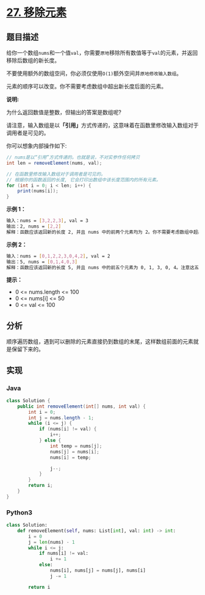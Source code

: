 # [27. 移除元素](https://leetcode-cn.com/problems/remove-element)

## 题目描述

<!-- 这里写题目描述 -->

给你一个数组`nums`和一个值`val`，你需要`原地`移除所有数值等于`val`的元素，并返回移除后数组的新长度。

不要使用额外的数组空间，你必须仅使用`O(1)`额外空间并`原地修改输入数组`。

<p>元素的顺序可以改变。你不需要考虑数组中超出新长度后面的元素。</p>

<p> </p>

<p><strong>说明:</strong></p>

<p>为什么返回数值是整数，但输出的答案是数组呢?</p>

<p>请注意，输入数组是以<strong>「引用」</strong>方式传递的，这意味着在函数里修改输入数组对于调用者是可见的。</p>

<p>你可以想象内部操作如下:</p>

```java
// nums是以“引用”方式传递的。也就是说，不对实参作任何拷贝
int len = removeElement(nums, val);

// 在函数里修改输入数组对于调用者是可见的。
// 根据你的函数返回的长度, 它会打印出数组中该长度范围内的所有元素。
for (int i = 0; i < len; i++) {
    print(nums[i]);
}
```

<p> </p>

<p><strong>示例 1：</strong></p>

```bash
输入：nums = [3,2,2,3], val = 3
输出：2, nums = [2,2]
解释：函数应该返回新的长度 2, 并且 nums 中的前两个元素均为 2。你不需要考虑数组中超出新长度后面的元素。例如，函数返回的新长度为 2 ，而 nums = [2,2,3,3] 或 nums = [2,2,0,0]，也会被视作正确答案。
```

<p><strong>示例 2：</strong></p>

```bash
输入：nums = [0,1,2,2,3,0,4,2], val = 2
输出：5, nums = [0,1,4,0,3]
解释：函数应该返回新的长度 5, 并且 nums 中的前五个元素为 0, 1, 3, 0, 4。注意这五个元素可为任意顺序。你不需要考虑数组中超出新长度后面的元素。
```

<p> </p>

<p><strong>提示：</strong></p>

- 0 <= nums.length <= 100
- 0 <= nums[i] <= 50
- 0 <= val <= 100

## 分析

<!-- 这里可写通用的实现逻辑 -->

顺序遍历数组，遇到可以删除的元素直接扔到数组的末尾，这样数组前面的元素就是保留下来的。

## 实现

<!-- tabs:start -->

### **Java**

<!-- 这里可写当前语言的特殊实现逻辑 -->

```java
class Solution {
    public int removeElement(int[] nums, int val) {
        int i = 0;
        int j = nums.length - 1;
        while (i <= j) {
            if (nums[i] != val) {
                i++;
            } else {
                int temp = nums[j];
                nums[j] = nums[i];
                nums[i] = temp;

                j--;
            }
        }
        return i;
    }
}
```

### **Python3**

<!-- 这里可写当前语言的特殊实现逻辑 -->

```python
class Solution:
    def removeElement(self, nums: List[int], val: int) -> int:
        i = 0
        j = len(nums) - 1
        while i <= j:
            if nums[i] != val:
                i += 1
            else:
                nums[i], nums[j] = nums[j], nums[i]
                j -= 1

        return i
```

<!-- tabs:end -->